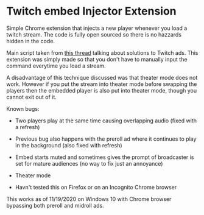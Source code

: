 # Twitch embed Injector Extension

Simple Chrome extension that injects a new player whenever you load a twitch stream. The code is fully open sourced so there is no hazzards hidden in the code.

Main script taken from [this thread](https://github.com/odensc/ttv-ublock/issues/11#issuecomment-730005840) talking about solutions to Twitch ads. This extension was simply made so that you don't have to manually input the command everytime you load a stream.

A disadvantage of this technique discussed was that theater mode does not work. However if you put the stream into theater mode before swapping the players then the embedded player is also put into theater mode, though you cannot exit out of it.

Known bugs:

- Two players play at the same time causing overlapping audio (fixed with a refresh)

- Previous bug also happens with the preroll ad where it continues to play in the background (also fixed with refresh)

- Embed starts muted and sometimes gives the prompt of broadcaster is set for mature audiences (no way to fix just an annoyance)

- Theater mode

- Havn't tested this on Firefox or on an Incognito Chrome browser

This works as of 11/19/2020 on Windows 10 with Chrome browser bypassing both preroll and midroll ads.
